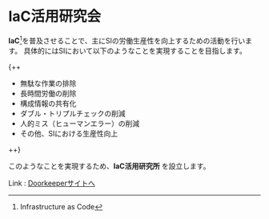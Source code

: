 # **IaC活用研究会**
**IaC**[^1]を普及させることで、主にSIの労働生産性を向上するための活動を行います。
具体的にはSIにおいて以下のようなことを実現することを目指します。

{++

* 無駄な作業の排除
* 長時間労働の削除
* 構成情報の共有化
* ダブル・トリプルチェックの削減
* 人的ミス（ヒューマンエラー）の削減
* その他、SIにおける生産性向上

++}

このようなことを実現するため、**IaC活用研究所** を設立します。

Link : [Doorkeeperサイトへ]()

[^1]: Infrastructure as Code
